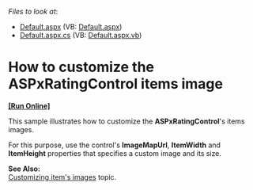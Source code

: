 <!-- default file list -->
*Files to look at*:

* [Default.aspx](./CS/WebSite/Default.aspx) (VB: [Default.aspx](./VB/WebSite/Default.aspx))
* [Default.aspx.cs](./CS/WebSite/Default.aspx.cs) (VB: [Default.aspx.vb](./VB/WebSite/Default.aspx.vb))
<!-- default file list end -->
# How to customize the ASPxRatingControl items image
<!-- run online -->
**[[Run Online]](https://codecentral.devexpress.com/e1611/)**
<!-- run online end -->


<p>This sample illustrates how to customize the <strong>ASPxRatingControl</strong>'s items images.</p><p>For this purpose, use the control's <strong>ImageMapUrl</strong>, <strong>ItemWidth</strong> and <strong>ItemHeight</strong> properties that specifies a custom image and its size.</p><p><strong>See Also:</strong><br />
<a href="http://documentation.devexpress.com/#AspNet/CustomDocument6618">Customizing item's images</a> topic.</p>

<br/>


